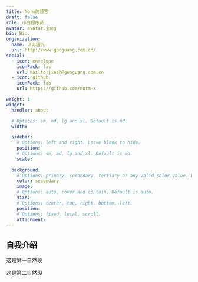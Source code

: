 ```yaml
---
title: Norm的博客
draft: false
role: 小白程序员
avatar: avatar.jpeg
bio: Bio.
organization:
  name: 江苏国光
  url: http://www.guoguang.com.cn/
social:
  - icon: envelope
    iconPack: fas
    url: mailto:jinsh@guoguang.com.cn
  - icon: github
    iconPack: fab
    url: https://github.com/norm-x

weight: 1
widget:
  handler: about

  # Options: sm, md, lg and xl. Default is md.
  width:

  sidebar:
    # Options: left and right. Leave blank to hide.
    position:
    # Options: sm, md, lg and xl. Default is md.
    scale:
  
  background:
    # Options: primary, secondary, tertiary or any valid color value. Default is primary.
    color: secondary
    image:
    # Options: auto, cover and contain. Default is auto.
    size:
    # Options: center, top, right, bottom, left.
    position:
    # Options: fixed, local, scroll.
    attachment: 
---
```


## 自我介绍

这是第一自然段

这是第二自然段
